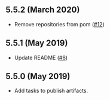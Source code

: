 5.5.2 (March 2020)
------------------

- Remove repositories from pom ([#12](https://github.com/ome/omero-artifact-plugin/pull/12))

5.5.1 (May 2019)
----------------

- Update README ([#8](https://github.com/ome/omero-artifact-plugin/pull/8))

5.5.0 (May 2019)
----------------

- Add tasks to publish artifacts.
